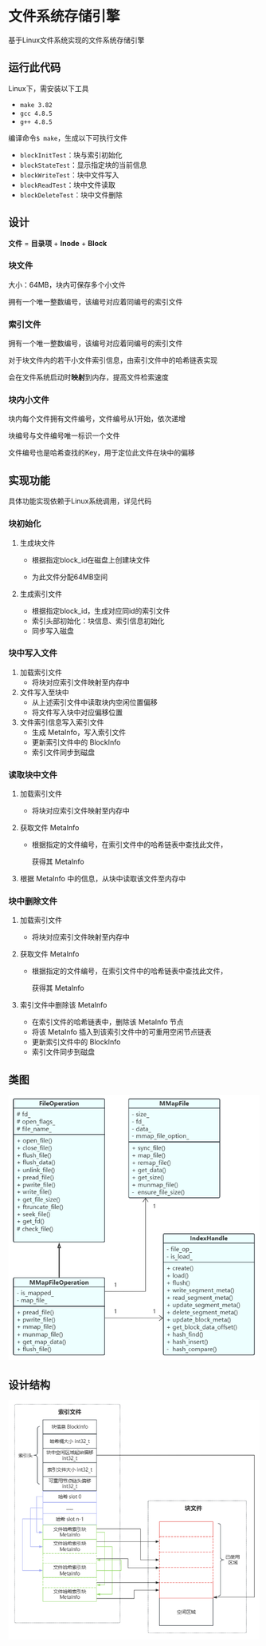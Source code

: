 # 文件系统存储引擎

基于Linux文件系统实现的文件系统存储引擎 

## 运行此代码

Linux下，需安装以下工具

- `make 3.82`
- `gcc 4.8.5`
- `g++ 4.8.5`

编译命令`$ make`，生成以下可执行文件

- `blockInitTest`：块与索引初始化
- `blockStateTest`：显示指定块的当前信息
- `blockWriteTest`：块中文件写入
- `blockReadTest`：块中文件读取
- `blockDeleteTest`：块中文件删除

## 设计

**文件** = **目录项** + **Inode** + **Block** 

### 块文件

大小：64MB，块内可保存多个小文件

拥有一个唯一整数编号，该编号对应着同编号的索引文件

### 索引文件

拥有一个唯一整数编号，该编号对应着同编号的索引文件

对于块文件内的若干小文件索引信息，由索引文件中的哈希链表实现

会在文件系统启动时**映射**到内存，提高文件检索速度

### 块内小文件

块内每个文件拥有文件编号，文件编号从1开始，依次递增

块编号与文件编号唯一标识一个文件

文件编号也是哈希查找的Key，用于定位此文件在块中的偏移

## 实现功能

具体功能实现依赖于Linux系统调用，详见代码

### 块初始化

1. 生成块文件

   - 根据指定block_id在磁盘上创建块文件

    -  为此文件分配64MB空间

2. 生成索引文件

   - 根据指定block_id，生成对应同id的索引文件
   - 索引头部初始化：块信息、索引信息初始化
   - 同步写入磁盘

### 块中写入文件

1. 加载索引文件
   - 将块对应索引文件映射至内存中
2. 文件写入至块中
   - 从上述索引文件中读取块内空闲位置偏移
   - 将文件写入块中对应偏移位置
3. 文件索引信息写入索引文件
   - 生成 MetaInfo，写入索引文件
   - 更新索引文件中的 BlockInfo
   - 索引文件同步到磁盘

### 读取块中文件

1. 加载索引文件

   - 将块对应索引文件映射至内存中

2. 获取文件 MetaInfo

   - 根据指定的文件编号，在索引文件中的哈希链表中查找此文件，

     获得其 MetaInfo

3. 根据 MetaInfo 中的信息，从块中读取该文件至内存中

### 块中删除文件

1. 加载索引文件

   - 将块对应索引文件映射至内存中

2. 获取文件 MetaInfo

   - 根据指定的文件编号，在索引文件中的哈希链表中查找此文件，

     获得其 MetaInfo

3. 索引文件中删除该 MetaInfo

   - 在索引文件的哈希链表中，删除该 MetaInfo 节点
   - 将该 MetaInfo 插入到该索引文件中的可重用空闲节点链表
   - 更新索引文件中的 BlockInfo
   - 索引文件同步到磁盘

## 类图

![UML_class_graph](./ReadmeImages/UML_class_graph.png)

## 设计结构

![main_structure](./ReadmeImages/main_structure.png)

